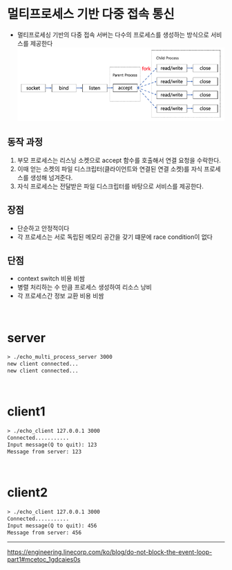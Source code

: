 # 멀티프로세스 기반 다중 접속 통신
- 멀티프로세싱 기반의 다중 접속 서버는 다수의 프로세스를 생성하는 방식으로 서비스를 제공한다
![Alt text](image.png)

## 동작 과정 
1. 부모 프로세스는 리스닝 소켓으로 accept 함수를 호출해서 연결 요청을 수락한다.
2. 이때 얻는 소켓의 파일 디스크립터(클라이언트와 연결된 연결 소켓)를 자식 프로세스를 생성해 넘겨준다.
3. 자식 프로세스는 전달받은 파일 디스크립터를 바탕으로 서비스를 제공한다.

## 장점
- 단순하고 안정적이다 
- 각 프로세스는 서로 독립된 메모리 공간을 갖기 떄문에 race condition이 없다 

## 단점	
- context switch 비용 비쌈 
- 병렬 처리하는 수 만큼 프로세스 생성하여 리소스 낭비 
- 각 프로세스간 정보 교환 비용 비쌈

<br>

# server 
```
> ./echo_multi_process_server 3000
new client connected...
new client connected...
```

<br>

# client1
```
> ./echo_client 127.0.0.1 3000
Connected...........
Input message(Q to quit): 123
Message from server: 123
```

<br>

# client2
```
> ./echo_client 127.0.0.1 3000
Connected...........
Input message(Q to quit): 456
Message from server: 456
```

---
https://engineering.linecorp.com/ko/blog/do-not-block-the-event-loop-part1#mcetoc_1gdcaies0s